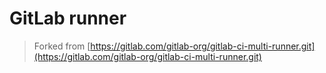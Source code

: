 # GitLab runner

> Forked from [https://gitlab.com/gitlab-org/gitlab-ci-multi-runner.git](https://gitlab.com/gitlab-org/gitlab-ci-multi-runner.git)
